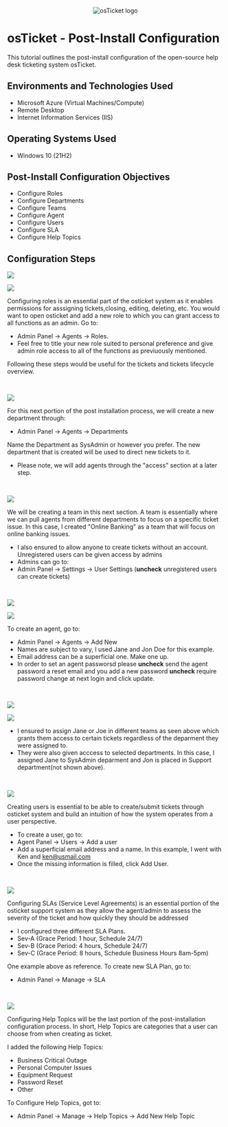 <p align="center">
<img src="https://i.imgur.com/Clzj7Xs.png" alt="osTicket logo"/>
</p>

<h1>osTicket - Post-Install Configuration</h1>
This tutorial outlines the post-install configuration of the open-source help desk ticketing system osTicket.<br />

<h2>Environments and Technologies Used</h2>

- Microsoft Azure (Virtual Machines/Compute)
- Remote Desktop
- Internet Information Services (IIS)

<h2>Operating Systems Used </h2>

- Windows 10</b> (21H2)

<h2>Post-Install Configuration Objectives</h2>

- Configure Roles
- Configure Departments
- Configure Teams
- Configure Agent
- Configure Users 
- Configure SLA
- Configure Help Topics 

<h2>Configuration Steps</h2>

<p>
<img src="https://github.com/user-attachments/assets/90e765ac-1f5d-4f15-8ef0-4210bad566b7"
</p>
<p>
<img src="https://github.com/user-attachments/assets/0041a682-43eb-4a12-90ba-d329b4e977d1"

</p>
<p>
Configuring roles is an essential part of the osticket system as it enables permissions for asssigning tickets,closing, editing, deleting, etc. 
You would want to open osticket and add a new role to which you can grant access to all functions as an admin. Go to:
  
- Admin Panel -> Agents -> Roles.
- Feel free to title your new role suited to personal preference and give admin role access to all of the functions as previuously mentioned. 

Following these steps would be useful for the tickets and tickets lifecycle overview.
</p>
<br />

<p>
<img src="https://github.com/user-attachments/assets/148d3272-15c1-422c-ae94-113011cfad47"
</p>
<p>
For this next portion of the post installation process, we will create a new department through:
  
- Admin Panel -> Agents -> Departments
  
Name the Department as SysAdmin or however you prefer. The new department that is created will be used to direct new tickets to it. 

- Please note, we will add agents through the "access" section at a later step.
</p>
<br />

<p>
<imng src="https://github.com/user-attachments/assets/6d77488d-229d-4542-aac5-9e4da3049a8d"
</p>
<p>
<img src="https://github.com/user-attachments/assets/b0c39d82-4958-4766-bcfc-95aacb1d328b"
</p>
<p>
We will be creating a team in this next section. A team is essentially where we can pull agents from different departments to focus on a specific ticket issue. 
In this case, I created "Online Banking" as a team that will focus on online banking issues.

- I also ensured to allow anyone to create tickets without an account. Unregistered users can be given access by admins
- Admins can go to:
- Admin Panel -> Settings -> User Settings (**uncheck** unregistered users can create tickets)
</p>
<br />

<p> 
<img src="https://github.com/user-attachments/assets/82093dd7-8450-461c-a3b7-5f7867c528f5"
</p>
<p>
<img src="https://github.com/user-attachments/assets/cad903ac-74ab-45e7-b808-1bda44a23cf3"
</p>
<p>
To create an agent, go to:

- Admin Panel -> Agents -> Add New
- Names are subject to vary, I used Jane and Jon Doe for this example.
- Email address can be a superficial one. Make one up.
- In order to set an agent passworsd please **uncheck** send the agent password a reset email and you add a new password **uncheck** require password change at next login and click update. 
</p>
<br />

<p>
<img src="https://github.com/user-attachments/assets/a1f0cd57-207a-4f71-b4d0-c801aac22a28"
</p>
<p>
<img src="https://github.com/user-attachments/assets/79e42be2-a6b5-4d0b-a04d-2bc71f04ce4e"
</p>
<p>
  
- I ensured to assign Jane or Joe in different teams as seen above which grants them access to certain tickets regardless of the deparment they were assigned to.
- They were also given acccess to selected departments. In this case, I assigned Jane to SysAdmin deparment and Jon is placed in Support department(not shown above).
</p>
<br />

<p>
<img src="https://github.com/user-attachments/assets/b1f1efb7-b956-4faf-b494-09d1cb8f6a0c"
</p>
<p>

Creating users is essential to be able to create/submit tickets through osticket system and build an intuition of how the system operates from a user perspective.

- To create a user, go to:
- Agent Panel -> Users -> Add a user
- Add a superficial email address and a name. In this example, I went with Ken and ken@usmail.com
- Once the missing information is filled, click Add User.
</p>
<br />

<p>
<img src="https://github.com/user-attachments/assets/56ea6185-ba8e-4aff-865f-557e5b38ea15" />

Configuring SLAs (Service Level Agreements) is an essential portion of the osticket support system as they allow the agent/admin to assess the severity of the ticket and how quickly they should be addressed 
- I configured three different SLA Plans.
- Sev-A (Grace Period: 1 hour, Schedule 24/7)
- Sev-B (Grace Period: 4 hours, Schedule 24/7)
- Sev-C (Grace Period: 8 hours, Schedule Business Hours 8am-5pm)
  
One example above as reference. To create new SLA Plan, go to:

- Admin Panel -> Manage -> SLA
</p>
<br />

<p>
<img src="https://github.com/user-attachments/assets/c892727e-f49e-4280-b46d-8456782686cf" />

Configuring Help Topics will be the last portion of the post-installation configuration process. In short, Help Topics are categories that a user can choose from when creating as ticket.

I added the following Help Topics:

- Business Critical Outage
- Personal Computer Issues
- Equipment Request
- Password Reset
- Other

To Configure Help Topics, got to:

- Admin Panel -> Manage -> Help Topics -> Add New Help Topic 
</p>
  



</p>


